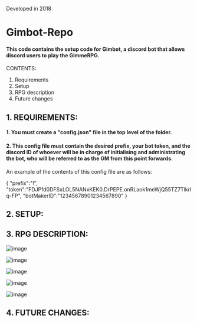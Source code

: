 Developed in 2018

# Gimbot-Repo

#### This code contains the setup code for Gimbot, a discord bot that allows discord users to play the GimmeRPG.

CONTENTS:
1. Requirements
2. Setup
3. RPG description
4. Future changes

## 1. REQUIREMENTS:

####  1. You must create a "config.json" file in the top level of the folder.

####  2. This config file must contain the desired prefix, your bot token, and the discord ID of whoever will be in charge of initialising and administrating the bot, who will be referred to as the GM from this point forwards.

An example of the contents of this config file are as follows:

{
  "prefix":"!",
  "token":"FDJPfd0DFSxLOL5NANxKEK0.DrPEPE.onRLaok1meWjQ55TZ7Tlkrlq-FP",
  "botMakerID":"12345678901234567890"
}

## 2. SETUP:

## 3. RPG DESCRIPTION:

![image](https://user-images.githubusercontent.com/39972518/109938669-3639e780-7cc8-11eb-84fb-ab2feb82fa6a.png)

![image](https://user-images.githubusercontent.com/39972518/109939246-c710c300-7cc8-11eb-9d8a-32ebc2ea4ce6.png)

![image](https://user-images.githubusercontent.com/39972518/109938810-579ad380-7cc8-11eb-9d56-8add9e083772.png)

![image](https://user-images.githubusercontent.com/39972518/109938924-739e7500-7cc8-11eb-9382-9a71e017c717.png)

![image](https://user-images.githubusercontent.com/39972518/109939014-8ca72600-7cc8-11eb-856b-740fcbe0c8b7.png)


## 4. FUTURE CHANGES:
